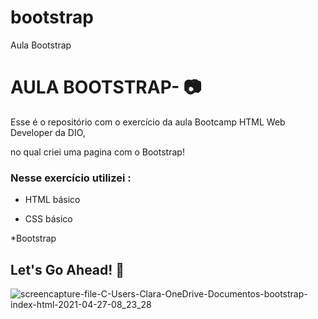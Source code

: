 # bootstrap
Aula Bootstrap


# AULA BOOTSTRAP- 📷

Esse é o repositório com o exercício da aula Bootcamp HTML Web Developer da DIO, 

no qual criei uma pagina com o Bootstrap! 



### Nesse exercício utilizei :

* HTML básico

* CSS básico

*Bootstrap




##  Let's Go Ahead! 🤩

![screencapture-file-C-Users-Clara-OneDrive-Documentos-bootstrap-index-html-2021-04-27-08_23_28](https://user-images.githubusercontent.com/81788948/116233709-05a78480-a732-11eb-80ab-e1b50b86ffe1.png)


